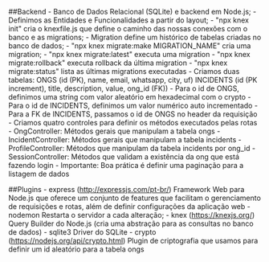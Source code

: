 ##Backend
    - Banco de Dados Relacional (SQLite) e backend em Node.js;
    - Definimos as Entidades e Funcionalidades a partir do layout;
    - "npx knex init" cria o knexfile.js que define o caminho das nossas conexões com o banco e as migrations;
    - Migration define um histórico de tabelas criadas no banco de dados;
        - "npx knex migrate:make MIGRATION_NAME" cria uma migration;
        - "npx knex migrate:latest" executa uma migration
        - "npx knex migrate:rollback" executa rollback da última migration
        - "npx knex migrate:status" lista as últimas migrations executadas
    - Criamos duas tabelas:
        ONGS (id (PK), name, email, whatsapp, city, uf)
        INCIDENTS (id (PK increment), title, description, value, ong_id (FK))
        - Para o id de ONGS, definimos uma string com valor aleatório em hexadecimal com o crypto
        - Para o id de INCIDENTS, definimos um valor numérico auto incrementado
        - Para a FK de INCIDENTS, passamos o id de ONGS no header da requisição
    - Criamos quatro controles para definir os métodos executados pelas rotas
        - OngController: Métodos gerais que manipulam a tabela ongs
        - IncidentController: Métodos gerais que manipulam a tabela incidents
        - ProfileController: Métodos que manipulam da tabela incidents por ong_id
        - SessionController: Métodos que validam a existência da ong que está fazendo login
    - Importante: Boa prática é definir uma paginação para a listagem de dados

##Plugins
    - express (http://expressjs.com/pt-br/)
        Framework Web para Node.js que oferece um conjunto de features que facilitam o gerenciamento de requisições e rotas, além de definir configurações da aplicação web
    - nodemon
        Restarta o servidor a cada alteração;
    - knex (https://knexjs.org/) 
        Query Builder do Node.js (cria uma abstração para as consultas no banco de dados)
    - sqlite3 
        Driver do SQLite
    - crypto (https://nodejs.org/api/crypto.html)
        Plugin de criptografia que usamos para definir um id aleatório para a tabela ongs